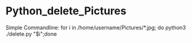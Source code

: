# Python_delete_Pictures



Simple Commandline: for i in /home/username/Pictures/*.jpg; do python3 ./delete.py "$i";done
